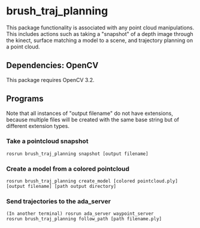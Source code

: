 # brush_traj_planning
This package functionality is associated with any point cloud manipulations. This includes actions such as taking a "snapshot" of a depth image through the kinect, surface matching a model to a scene, and trajectory planning on a point cloud. 

## Dependencies: OpenCV 
This package requires OpenCV 3.2.

## Programs 
Note that all instances of "output filename" do not have extensions, because multiple files will be created with the same base string but of different extension types. 
### Take a pointcloud snapshot
```
rosrun brush_traj_planning snapshot [output filename]
```
### Create a model from a colored pointcloud
```
rosrun brush_traj_planning create_model [colored pointcloud.ply] [output filename] [path output directory]
```
### Send trajectories to the ada_server
```
(In another terminal) rosrun ada_server waypoint_server
rosrun brush_traj_planning follow_path [path filename.ply]
```
